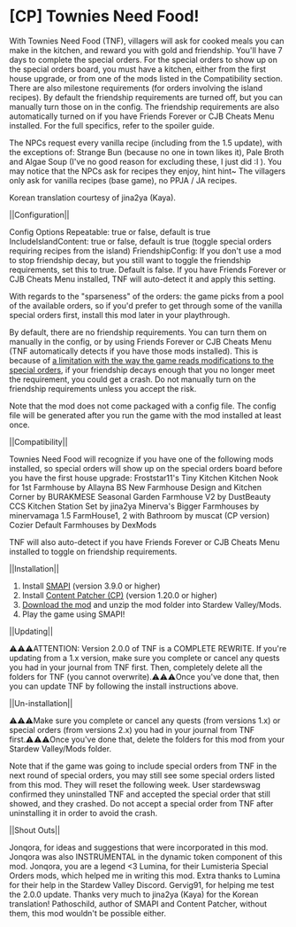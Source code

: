 # [CP] Townies Need Food!

With Townies Need Food (TNF), villagers will ask for cooked meals you can make in the kitchen, and reward you with gold and friendship. You'll have 7 days to complete the special orders. For the special orders to show up on the special orders board, you must have a kitchen, either from the first house upgrade, or from one of the mods listed in the Compatibility section. There are also milestone requirements (for orders involving the island recipes). By default the friendship requirements are turned off, but you can manually turn those on in the config. The friendship requirements are also automatically turned on if you have Friends Forever or CJB Cheats Menu installed. For the full specifics, refer to the spoiler guide.

The NPCs request every vanilla recipe (including from the 1.5 update), with the exceptions of: Strange Bun (because no one in town likes it), Pale Broth and Algae Soup (I've no good reason for excluding these, I just did :I ). You may notice that the NPCs ask for recipes they enjoy, hint hint~ The villagers only ask for vanilla recipes (base game), no PPJA / JA recipes.

Korean translation courtesy of jina2ya (Kaya).

||Configuration||

Config Options
Repeatable: true or false, default is true
IncludeIslandContent: true or false, default is true (toggle special orders requiring recipes from the island)
FriendshipConfig: If you don't use a mod to stop friendship decay, but you still want to toggle the friendship requirements, set this to true. Default is false. If you have Friends Forever or CJB Cheats Menu installed, TNF will auto-detect it and apply this setting.

With regards to the "sparseness" of the orders: the game picks from a pool of the available orders, so if you'd prefer to get through some of the vanilla special orders first, install this mod later in your playthrough.

By default, there are no friendship requirements. You can turn them on manually in the config, or by using Friends Forever or CJB Cheats Menu (TNF automatically detects if you have those mods installed). This is because of <a href="https://github.com/Pathoschild/StardewMods/blob/develop/ContentPatcher/docs/author-guide.md#known-limitations">a limitation with the way the game reads modifications to the special orders</a>, if your friendship decays enough that you no longer meet the requirement, you could get a crash. Do not manually turn on the friendship requirements unless you accept the risk.

Note that the mod does not come packaged with a config file. The config file will be generated after you run the game with the mod installed at least once.

||Compatibility||

Townies Need Food will recognize if you have one of the following mods installed, so special orders will show up on the special orders board before you have the first house upgrade:
Froststar11's Tiny Kitchen
Kitchen Nook for 1st Farmhouse by Allayna
BS New Farmhouse Design and Kitchen Corner﻿ by BURAKMESE
Seasonal Garden Farmhouse V2 by DustBeauty
CCS Kitchen Station Set by jina2ya
Minerva's Bigger Farmhouses by minervamaga
1.5 FarmHouse1, 2 with Bathroom by muscat (CP version)
Cozier Default Farmhouses by DexMods

TNF will also auto-detect if you have Friends Forever or CJB Cheats Menu installed to toggle on friendship requirements.

||Installation||

1. Install <a href="https://smapi.io/">SMAPI</a> (version 3.9.0 or higher)
2. Install <a href="https://www.nexusmods.com/stardewvalley/mods/1915">Content Patcher (CP)</a>  (version 1.20.0 or higher)
3. <a href="https://github.com/LenneDalben/StardewValleyModsGPL/releases/">Download the mod</a> and unzip the mod folder into Stardew Valley/Mods.
4. Play the game using SMAPI!


||Updating||

⚠️⚠️⚠️ATTENTION: Version 2.0.0 of TNF is a COMPLETE REWRITE. If you're updating from a 1.x version, make sure you complete or cancel any quests you had in your journal from TNF first. Then, completely delete all the folders for TNF (you cannot overwrite).⚠️⚠️⚠️Once you've done that, then you can update TNF by following the install instructions above.


||Un-installation||

⚠️⚠️⚠️Make sure you complete or cancel any quests (from versions 1.x) or special orders (from versions 2.x) you had in your journal from TNF first.⚠️⚠️⚠️Once you've done that, delete the folders for this mod from your Stardew Valley/Mods folder.

Note that if the game was going to include special orders from TNF in the next round of special orders, you may still see some special orders listed from this mod. They will reset the following week. User stardewswag confirmed they uninstalled TNF and accepted the special order that still showed, and they crashed. Do not accept a special order from TNF after uninstalling it in order to avoid the crash.

||Shout Outs||

Jonqora, for ideas and suggestions that were incorporated in this mod. Jonqora was also INSTRUMENTAL in the dynamic token component of this mod. Jonqora, you are a legend <3
Lumina, for their Lumisteria Special Orders mods, which helped me in writing this mod. Extra thanks to Lumina for their help in the Stardew Valley Discord.
Gervig91, for helping me test the 2.0.0 update.
Thanks very much to jina2ya (Kaya) for the Korean translation!
Pathoschild, author of SMAPI and Content Patcher, without them, this mod wouldn't be possible either.